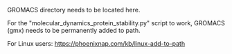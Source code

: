 GROMACS directory needs to be located here.

For the "molecular_dynamics_protein_stability.py" script to work, GROMACS (gmx) needs to be permanently added to path.  

For Linux users: https://phoenixnap.com/kb/linux-add-to-path



